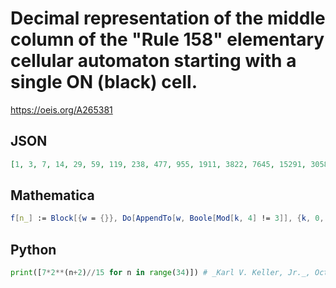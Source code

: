 # Decimal representation of the middle column of the "Rule 158" elementary cellular automaton starting with a single ON \(black\) cell\.
https://oeis.org/A265381
## JSON
```JSON
[1, 3, 7, 14, 29, 59, 119, 238, 477, 955, 1911, 3822, 7645, 15291, 30583, 61166, 122333, 244667, 489335, 978670, 1957341, 3914683, 7829367, 15658734, 31317469, 62634939, 125269879, 250539758, 501079517, 1002159035, 2004318071, 4008636142, 8017272285]
```
## Mathematica
```Mathematica
f[n_] := Block[{w = {}}, Do[AppendTo[w, Boole[Mod[k, 4] != 3]], {k, 0, n}]; FromDigits[w, 2]]; Table[f@ n, {n, 0, 32}] (* _Michael De Vlieger_, Dec 09 2015 *)
```
## Python
```Python
print([7*2**(n+2)//15 for n in range(34)]) # _Karl V. Keller, Jr._, Oct 01 2020
```
